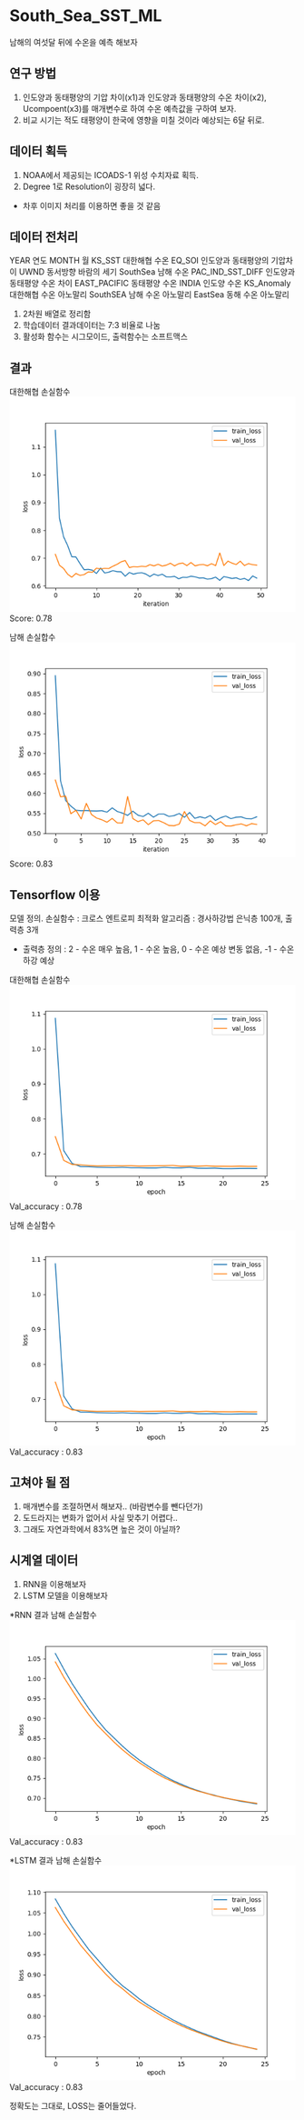 # South_Sea_SST_ML
남해의 여섯달 뒤에 수온을 예측 해보자


## 연구 방법
1. 인도양과 동태평양의 기압 차이(x1)과 인도양과 동태평양의 수온 차이(x2), Ucompoent(x3)를 매개변수로 하여 수온 예측값을 구하여 보자.
2. 비교 시기는 적도 태평양이 한국에 영향을 미칠 것이라 예상되는 6달 뒤로.

## 데이터 획득
1. NOAA에서 제공되는 ICOADS-1 위성 수치자료 획득.
2. Degree 1로 Resolution이 굉장히 넓다.
* 차후 이미지 처리를 이용하면 좋을 것 같음

## 데이터 전처리

YEAR 연도
MONTH 월
KS_SST 대한해협 수온
EQ_SOI 인도양과 동태평양의 기압차이
UWND 동서방향 바람의 세기
SouthSea 남해 수온
PAC_IND_SST_DIFF 인도양과 동태평양 수온 차이
EAST_PACIFIC 동태평양 수온
INDIA 인도양 수온
KS_Anomaly 대한해협 수온 아노말리
SouthSEA 남해 수온 아노말리
EastSea 동해 수온 아노말리

1. 2차원 배열로 정리함
2. 학습데이터 결과데이터는 7:3 비율로 나눔
3. 활성화 함수는 시그모이드, 출력함수는 소프트맥스

## 결과

대한해협 손실함수
![대한해협](./Result/Korean_strait_loss_fig.png)
Score: 0.78


남해 손실합수
![남해](./Result/South_sea_loss_fig.png)
Score: 0.83

## Tensorflow 이용
모델 정의. 
손실함수 : 크로스 엔트로피
최적화 알고리즘 : 경사하강법
은닉층 100개, 출력층 3개
* 출력층 정의 : 2 - 수온 매우 높음, 1 - 수온 높음, 0 - 수온 예상 변동 없음, -1 - 수온 하강 예상

대한해협 손실함수
![Tensor_KS](./Result/KS_Tensorflow.png)
Val_accuracy : 0.78

남해 손실함수
![Tensor_SS](./Result/SS_Tensorflow.png)
Val_accuracy : 0.83

## 고쳐야 될 점
1. 매개변수를 조절하면서 해보자.. (바람변수를 뺀다던가)
2. 도드라지는 변화가 없어서 사실 맞추기 어렵다..
3. 그래도 자연과학에서 83%면 높은 것이 아닐까?

## 시계열 데이터
1. RNN을 이용해보자
2. LSTM 모델을 이용해보자

*RNN 결과
남해 손실함수
![RNN SS](./Result/SS_LOSS_RNN.png)
Val_accuracy : 0.83

*LSTM 결과
남해 손실함수
![LSTM_SS](./Result/SS_LOSS_LSTM.png)
Val_accuracy : 0.83

정확도는 그대로, LOSS는 줄어들었다.
